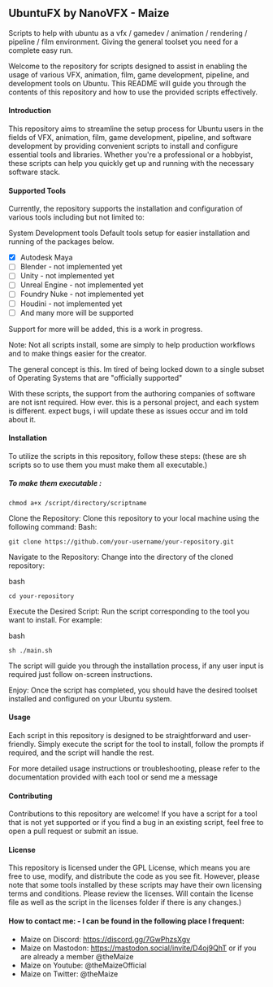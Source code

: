## UbuntuFX by NanoVFX - Maize

Scripts to help with ubuntu as a vfx / gamedev / animation / rendering / pipeline / film environment. Giving the general toolset you need for a complete easy run.

Welcome to the repository for scripts designed to assist in enabling the usage of various VFX, animation, film, game development, pipeline, and development tools on Ubuntu. This README will guide you through the contents of this repository and how to use the provided scripts effectively.

#### Introduction
This repository aims to streamline the setup process for Ubuntu users in the fields of VFX, animation, film, game development, pipeline, and software development by providing convenient scripts to install and configure essential tools and libraries. Whether you're a professional or a hobbyist, these scripts can help you quickly get up and running with the necessary software stack.

#### Supported Tools
Currently, the repository supports the installation and configuration of various tools including but not limited to:

System Development tools
Default tools setup for easier installation and running of the packages below.
- [x] Autodesk Maya
- [ ] Blender - not implemented yet
- [ ] Unity - not implemented yet
- [ ] Unreal Engine - not implemented yet
- [ ] Foundry Nuke - not implemented yet
- [ ] Houdini - not implemented yet
- [ ] And many more will be supported

Support for more will be added, this is a work in progress.

Note: Not all scripts install, some are simply to help production workflows and to make things easier for the creator.

The general concept is this. Im tired of being locked down to a single subset of Operating Systems that are "officially supported" 

With these scripts, the support from the authoring companies of software are not isnt required. How ever. this is a personal project, and each system is different. expect bugs, i will update these as issues occur and im told about it. 

#### Installation
To utilize the scripts in this repository, follow these steps: (these are sh scripts so to use them you must make them all executable.)

##### To make them executable : 
```
chmod a+x /script/directory/scriptname
```

Clone the Repository: Clone this repository to your local machine using the following command:
Bash:
```
git clone https://github.com/your-username/your-repository.git
```
Navigate to the Repository: Change into the directory of the cloned repository:

bash
```
cd your-repository
```
Execute the Desired Script: Run the script corresponding to the tool you want to install. For example:

bash
```
sh ./main.sh
```

The script will guide you through the installation process, if any user input is required just follow on-screen instructions.

Enjoy: Once the script has completed, you should have the desired toolset installed and configured on your Ubuntu system.

#### Usage
Each script in this repository is designed to be straightforward and user-friendly. Simply execute the script for the tool to install, follow the prompts if required, and the script will handle the rest.

For more detailed usage instructions or troubleshooting, please refer to the documentation provided with each tool or send me a message

#### Contributing
Contributions to this repository are welcome! If you have a script for a tool that is not yet supported or if you find a bug in an existing script, feel free to open a pull request or submit an issue.

#### License
This repository is licensed under the GPL License, which means you are free to use, modify, and distribute the code as you see fit. However, please note that some tools installed by these scripts may have their own licensing terms and conditions. Please review the licenses.
Will contain the license file as well as the script in the licenses folder if there is any changes.)

#### How to contact me: - I can be found in the following place I frequent:
- Maize on Discord: https://discord.gg/7GwPhzsXgv
- Maize on Mastodon: https://mastodon.social/invite/D4oj9QhT or if you are already a member @theMaize
- Maize on Youtube: @theMaizeOfficial
- Maize on Twitter: @theMaize
